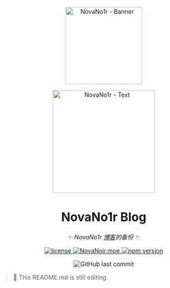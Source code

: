 <div align="center">
  <img src="#PLACEHOLDER" width="180" height="180" alt="NovaNo1r - Banner">
  <br>
  <p><img src="#PLACEHOLDER" width="240" alt="NovaNo1r - Text"></p>
</div>


<div align="center">

# NovaNo1r Blog

_✨ NovaNo1r [博客](https://novanoir.moe)的备份 ✨_
<p>
<a href="./LICENSE">
    <img src="https://img.shields.io/github/license/Nova-Noir/NovaNo1r-Blog.svg" alt="license">
</a>
<a href="https://novanoir.moe">
  <img alt="NovaNoir.moe" src="https://img.shields.io/website?down_color=lightgrey&down_message=Offline&label=Novanoir.moe&logo=Glitch&logoColor=white&style=for-the-badge&up_color=blue&up_message=Online&url=https%3A%2F%2Fnovanoir.moe">
</a>
<a href="https://www.npmjs.com/package/@docusaurus/core">
	<img src="https://img.shields.io/npm/v/@docusaurus/core.svg?style=flat" alt="npm version">
</a>
</p>

<p>
<img alt="GitHub last commit" src="https://img.shields.io/github/last-commit/Nova-Noir/NovaNo1r-Blog?logo=github&style=for-the-badge">
</p>

</div>

> :rocket: This README.md is still editing.